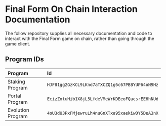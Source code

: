 # Final Form On Chain Interaction Documentation

The follow repository supplies all necessary documentation and code to interact with the Final Form game on chain, rather than going through the game client.

## Program IDs

| Program           | Id                 |
|:------------------|:-------------------|
| Staking Program   | `HJF81gg2GzKCL9LKnd7aTXCZQ1g6c67PBBYUP64oN9Hz` |
| Portal Program    | `EcizZotuHib1X8jL5LfdeVMeWrKDEeoFQacsrEE6hNUd` |
| Evolution Program | `4oU3dU3PxFMjewruLh4nuGnXTxa95xaekiwDY5DeA3nX` |